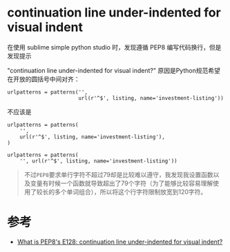 # continuation line under-indented for visual indent

在使用 sublime simple python studio 时，发现遵循 PEP8 编写代码换行，但是发现提示

"continuation line under-indented for visual indent?" 原因是Python规范希望在开放的圆括号中间对齐：

```
urlpatterns = patterns('',
                       url(r'^$', listing, name='investment-listing'))
```

不应该是

```
urlpatterns = patterns(
    '',
    url(r'^$', listing, name='investment-listing'),
)

urlpatterns = patterns(
    '', url(r'^$', listing, name='investment-listing'))
```

> 不过`PEP8`要求单行字符不超过79却是比较难以遵守，我发现我设置函数以及变量有时候一个函数就导致超出了79个字符（为了能够比较容易理解使用了较长的多个单词组合），所以将这个行字符限制放宽到120字符。

# 参考

* [What is PEP8's E128: continuation line under-indented for visual indent?](http://stackoverflow.com/questions/15435811/what-is-pep8s-e128-continuation-line-under-indented-for-visual-indent)